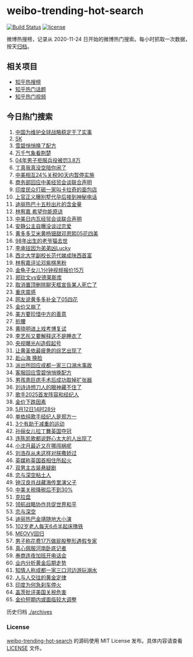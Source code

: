 # weibo-trending-hot-search

[![Build Status](https://github.com/justjavac/weibo-trending-hot-search/workflows/ci/badge.svg?branch=master)](https://github.com/justjavac/weibo-trending-hot-search/actions)
[![license](https://img.shields.io/github/license/justjavac/weibo-trending-hot-search)](https://github.com/justjavac/weibo-trending-hot-search/blob/master/LICENSE)

微博热搜榜，记录从 2020-11-24 日开始的微博热门搜索。每小时抓取一次数据，按天[归档](./archives)。

## 相关项目

- [知乎热搜榜](https://github.com/justjavac/zhihu-trending-top-search)
- [知乎热门话题](https://github.com/justjavac/zhihu-trending-hot-questions)
- [知乎热门视频](https://github.com/justjavac/zhihu-trending-hot-video)

## 今日热门搜索

<!-- BEGIN -->
<!-- 最后更新时间 Tue May 13 2025 02:12:34 GMT+0800 (China Standard Time) -->

1. [中国为维护全球战略稳定干了实事](https://s.weibo.com//weibo?q=%23%E4%B8%AD%E5%9B%BD%E4%B8%BA%E7%BB%B4%E6%8A%A4%E5%85%A8%E7%90%83%E6%88%98%E7%95%A5%E7%A8%B3%E5%AE%9A%E5%B9%B2%E4%BA%86%E5%AE%9E%E4%BA%8B%23&Refer=new_time)
1. [SK](https://s.weibo.com//weibo?q=SK&t=31&band_rank=7&Refer=top)
1. [雪碧悄悄换了配方](https://s.weibo.com//weibo?q=%23%E9%9B%AA%E7%A2%A7%E6%82%84%E6%82%84%E6%8D%A2%E4%BA%86%E9%85%8D%E6%96%B9%23&t=31&band_rank=1&Refer=top)
1. [万千气象看荆楚](https://s.weibo.com//weibo?q=%23%E4%B8%87%E5%8D%83%E6%B0%94%E8%B1%A1%E7%9C%8B%E8%8D%86%E6%A5%9A%23&t=31&band_rank=3&Refer=top)
1. [04年男子拒服兵役被罚3.8万](https://s.weibo.com//weibo?q=%2304%E5%B9%B4%E7%94%B7%E5%AD%90%E6%8B%92%E6%9C%8D%E5%85%B5%E5%BD%B9%E8%A2%AB%E7%BD%9A3.8%E4%B8%87%23&t=31&band_rank=31&Refer=top)
1. [丁真我真没空陪你闹了](https://s.weibo.com//weibo?q=%E4%B8%81%E7%9C%9F%E6%88%91%E7%9C%9F%E6%B2%A1%E7%A9%BA%E9%99%AA%E4%BD%A0%E9%97%B9%E4%BA%86&t=31&band_rank=20&Refer=top)
1. [中美相互24%关税90天内暂停实施](https://s.weibo.com//weibo?q=%23%E4%B8%AD%E7%BE%8E%E7%9B%B8%E4%BA%9224%25%E5%85%B3%E7%A8%8E90%E5%A4%A9%E5%86%85%E6%9A%82%E5%81%9C%E5%AE%9E%E6%96%BD%23&t=31&band_rank=2&Refer=top)
1. [商务部回应中美经贸会谈联合声明](https://s.weibo.com//weibo?q=%23%E5%95%86%E5%8A%A1%E9%83%A8%E5%9B%9E%E5%BA%94%E4%B8%AD%E7%BE%8E%E7%BB%8F%E8%B4%B8%E4%BC%9A%E8%B0%88%E8%81%94%E5%90%88%E5%A3%B0%E6%98%8E%23&t=31&band_rank=32&Refer=top)
1. [印度民众打砸一家叫卡拉奇的面包店](https://s.weibo.com//weibo?q=%23%E5%8D%B0%E5%BA%A6%E6%B0%91%E4%BC%97%E6%89%93%E7%A0%B8%E4%B8%80%E5%AE%B6%E5%8F%AB%E5%8D%A1%E6%8B%89%E5%A5%87%E7%9A%84%E9%9D%A2%E5%8C%85%E5%BA%97%23&t=31&band_rank=6&Refer=top)
1. [上官正义曝别墅代孕后接到神秘电话](https://s.weibo.com//weibo?q=%23%E4%B8%8A%E5%AE%98%E6%AD%A3%E4%B9%89%E6%9B%9D%E5%88%AB%E5%A2%85%E4%BB%A3%E5%AD%95%E5%90%8E%E6%8E%A5%E5%88%B0%E7%A5%9E%E7%A7%98%E7%94%B5%E8%AF%9D%23&t=31&band_rank=34&Refer=top)
1. [迪丽热巴十五秒出片的含金量](https://s.weibo.com//weibo?q=%E8%BF%AA%E4%B8%BD%E7%83%AD%E5%B7%B4%E5%8D%81%E4%BA%94%E7%A7%92%E5%87%BA%E7%89%87%E7%9A%84%E5%90%AB%E9%87%91%E9%87%8F&t=31&band_rank=4&Refer=top)
1. [林宥嘉 希望你能原谅](https://s.weibo.com//weibo?q=%E6%9E%97%E5%AE%A5%E5%98%89%20%E5%B8%8C%E6%9C%9B%E4%BD%A0%E8%83%BD%E5%8E%9F%E8%B0%85&t=31&band_rank=11&Refer=top)
1. [中美日内瓦经贸会谈联合声明](https://s.weibo.com//weibo?q=%23%E4%B8%AD%E7%BE%8E%E6%97%A5%E5%86%85%E7%93%A6%E7%BB%8F%E8%B4%B8%E4%BC%9A%E8%B0%88%E8%81%94%E5%90%88%E5%A3%B0%E6%98%8E%23&t=31&band_rank=12&Refer=top)
1. [安静公主自曝没谈过恋爱](https://s.weibo.com//weibo?q=%23%E5%AE%89%E9%9D%99%E5%85%AC%E4%B8%BB%E8%87%AA%E6%9B%9D%E6%B2%A1%E8%B0%88%E8%BF%87%E6%81%8B%E7%88%B1%23&t=31&band_rank=17&Refer=top)
1. [黄多多艾米黄杨钿甜邓恩熙05花四美](https://s.weibo.com//weibo?q=%23%E9%BB%84%E5%A4%9A%E5%A4%9A%E8%89%BE%E7%B1%B3%E9%BB%84%E6%9D%A8%E9%92%BF%E7%94%9C%E9%82%93%E6%81%A9%E7%86%9905%E8%8A%B1%E5%9B%9B%E7%BE%8E%23&t=31&band_rank=13&Refer=top)
1. [98年出生的老爷猫去世](https://s.weibo.com//weibo?q=%2398%E5%B9%B4%E5%87%BA%E7%94%9F%E7%9A%84%E8%80%81%E7%88%B7%E7%8C%AB%E5%8E%BB%E4%B8%96%23&t=31&band_rank=15&Refer=top)
1. [李承铉因为弟弟凶Lucky](https://s.weibo.com//weibo?q=%E6%9D%8E%E6%89%BF%E9%93%89%E5%9B%A0%E4%B8%BA%E5%BC%9F%E5%BC%9F%E5%87%B6Lucky&t=31&band_rank=16&Refer=top)
1. [西北大学副校长范代娣成陕西首富](https://s.weibo.com//weibo?q=%23%E8%A5%BF%E5%8C%97%E5%A4%A7%E5%AD%A6%E5%89%AF%E6%A0%A1%E9%95%BF%E8%8C%83%E4%BB%A3%E5%A8%A3%E6%88%90%E9%99%95%E8%A5%BF%E9%A6%96%E5%AF%8C%23&t=31&band_rank=5&Refer=top)
1. [林宥嘉评论邓紫棋黑粉](https://s.weibo.com//weibo?q=%23%E6%9E%97%E5%AE%A5%E5%98%89%E8%AF%84%E8%AE%BA%E9%82%93%E7%B4%AB%E6%A3%8B%E9%BB%91%E7%B2%89%23&t=31&band_rank=18&Refer=top)
1. [金龟子女儿1分钟视频报价15万](https://s.weibo.com//weibo?q=%23%E9%87%91%E9%BE%9F%E5%AD%90%E5%A5%B3%E5%84%BF1%E5%88%86%E9%92%9F%E8%A7%86%E9%A2%91%E6%8A%A5%E4%BB%B715%E4%B8%87%23&t=31&band_rank=7&Refer=top)
1. [郑钦文vs安德莱斯库](https://s.weibo.com//weibo?q=%23%E9%83%91%E9%92%A6%E6%96%87vs%E5%AE%89%E5%BE%B7%E8%8E%B1%E6%96%AF%E5%BA%93%23&t=31&band_rank=46&Refer=top)
1. [取消置顶删除聊天框宣告某人死亡了](https://s.weibo.com//weibo?q=%E5%8F%96%E6%B6%88%E7%BD%AE%E9%A1%B6%E5%88%A0%E9%99%A4%E8%81%8A%E5%A4%A9%E6%A1%86%E5%AE%A3%E5%91%8A%E6%9F%90%E4%BA%BA%E6%AD%BB%E4%BA%A1%E4%BA%86&t=31&band_rank=21&Refer=top)
1. [重庆震感](https://s.weibo.com//weibo?q=%E9%87%8D%E5%BA%86%E9%9C%87%E6%84%9F&t=31&band_rank=23&Refer=top)
1. [网友说黄多多补全了05四花](https://s.weibo.com//weibo?q=%23%E7%BD%91%E5%8F%8B%E8%AF%B4%E9%BB%84%E5%A4%9A%E5%A4%9A%E8%A1%A5%E5%85%A8%E4%BA%8605%E5%9B%9B%E8%8A%B1%23&t=31&band_rank=26&Refer=top)
1. [金价又崩了](https://s.weibo.com//weibo?q=%23%E9%87%91%E4%BB%B7%E5%8F%88%E5%B4%A9%E4%BA%86%23&t=31&band_rank=22&Refer=top)
1. [美方要珍惜中方的善意](https://s.weibo.com//weibo?q=%23%E7%BE%8E%E6%96%B9%E8%A6%81%E7%8F%8D%E6%83%9C%E4%B8%AD%E6%96%B9%E7%9A%84%E5%96%84%E6%84%8F%23&t=31&band_rank=47&Refer=top)
1. [折腰](https://s.weibo.com//weibo?q=%E6%8A%98%E8%85%B0&t=31&band_rank=14&Refer=top)
1. [黄晓明进上戏考博复试](https://s.weibo.com//weibo?q=%23%E9%BB%84%E6%99%93%E6%98%8E%E8%BF%9B%E4%B8%8A%E6%88%8F%E8%80%83%E5%8D%9A%E5%A4%8D%E8%AF%95%23&t=31&band_rank=8&Refer=top)
1. [李艺彤又要解释这不是睡衣了](https://s.weibo.com//weibo?q=%E6%9D%8E%E8%89%BA%E5%BD%A4%E5%8F%88%E8%A6%81%E8%A7%A3%E9%87%8A%E8%BF%99%E4%B8%8D%E6%98%AF%E7%9D%A1%E8%A1%A3%E4%BA%86&t=31&band_rank=38&Refer=top)
1. [央视曝光AI造假起号](https://s.weibo.com//weibo?q=%23%E5%A4%AE%E8%A7%86%E6%9B%9D%E5%85%89AI%E9%80%A0%E5%81%87%E8%B5%B7%E5%8F%B7%23&t=31&band_rank=9&Refer=top)
1. [让黄圣依最疲惫的综艺出现了](https://s.weibo.com//weibo?q=%E8%AE%A9%E9%BB%84%E5%9C%A3%E4%BE%9D%E6%9C%80%E7%96%B2%E6%83%AB%E7%9A%84%E7%BB%BC%E8%89%BA%E5%87%BA%E7%8E%B0%E4%BA%86&t=31&band_rank=50&Refer=top)
1. [赴山海 换脸](https://s.weibo.com//weibo?q=%E8%B5%B4%E5%B1%B1%E6%B5%B7%20%E6%8D%A2%E8%84%B8&t=31&band_rank=33&Refer=top)
1. [派出所回应成都一家三口溺水事故](https://s.weibo.com//weibo?q=%23%E6%B4%BE%E5%87%BA%E6%89%80%E5%9B%9E%E5%BA%94%E6%88%90%E9%83%BD%E4%B8%80%E5%AE%B6%E4%B8%89%E5%8F%A3%E6%BA%BA%E6%B0%B4%E4%BA%8B%E6%95%85%23&t=31&band_rank=10&Refer=top)
1. [客服回应雪碧悄悄换配方](https://s.weibo.com//weibo?q=%23%E5%AE%A2%E6%9C%8D%E5%9B%9E%E5%BA%94%E9%9B%AA%E7%A2%A7%E6%82%84%E6%82%84%E6%8D%A2%E9%85%8D%E6%96%B9%23&t=31&band_rank=48&Refer=top)
1. [男孩患巨痣手术后成功取掉扩张器](https://s.weibo.com//weibo?q=%23%E7%94%B7%E5%AD%A9%E6%82%A3%E5%B7%A8%E7%97%A3%E6%89%8B%E6%9C%AF%E5%90%8E%E6%88%90%E5%8A%9F%E5%8F%96%E6%8E%89%E6%89%A9%E5%BC%A0%E5%99%A8%23&t=31&band_rank=47&Refer=top)
1. [刘诗诗想刀人的眼神藏不住了](https://s.weibo.com//weibo?q=%E5%88%98%E8%AF%97%E8%AF%97%E6%83%B3%E5%88%80%E4%BA%BA%E7%9A%84%E7%9C%BC%E7%A5%9E%E8%97%8F%E4%B8%8D%E4%BD%8F%E4%BA%86&t=31&band_rank=46&Refer=top)
1. [歌手2025首发阵容和经纪人](https://s.weibo.com//weibo?q=%23%E6%AD%8C%E6%89%8B2025%E9%A6%96%E5%8F%91%E9%98%B5%E5%AE%B9%E5%92%8C%E7%BB%8F%E7%BA%AA%E4%BA%BA%23&t=31&band_rank=40&Refer=top)
1. [金价下跌因素](https://s.weibo.com//weibo?q=%23%E9%87%91%E4%BB%B7%E4%B8%8B%E8%B7%8C%E5%9B%A0%E7%B4%A0%23&t=31&band_rank=27&Refer=top)
1. [5月12日14时28分](https://s.weibo.com//weibo?q=%235%E6%9C%8812%E6%97%A514%E6%97%B628%E5%88%86%23&t=31&band_rank=28&Refer=top)
1. [单依纯歌手经纪人是郑方一](https://s.weibo.com//weibo?q=%23%E5%8D%95%E4%BE%9D%E7%BA%AF%E6%AD%8C%E6%89%8B%E7%BB%8F%E7%BA%AA%E4%BA%BA%E6%98%AF%E9%83%91%E6%96%B9%E4%B8%80%23&t=31&band_rank=50&Refer=top)
1. [3个有助于减重的运动](https://s.weibo.com//weibo?q=%233%E4%B8%AA%E6%9C%89%E5%8A%A9%E4%BA%8E%E5%87%8F%E9%87%8D%E7%9A%84%E8%BF%90%E5%8A%A8%23&t=31&band_rank=35&Refer=top)
1. [孙俪女儿拉丁舞英国夺冠](https://s.weibo.com//weibo?q=%23%E5%AD%99%E4%BF%AA%E5%A5%B3%E5%84%BF%E6%8B%89%E4%B8%81%E8%88%9E%E8%8B%B1%E5%9B%BD%E5%A4%BA%E5%86%A0%23&t=31&band_rank=26&Refer=top)
1. [连陈凯歌都说野心太大的人出现了](https://s.weibo.com//weibo?q=%E8%BF%9E%E9%99%88%E5%87%AF%E6%AD%8C%E9%83%BD%E8%AF%B4%E9%87%8E%E5%BF%83%E5%A4%AA%E5%A4%A7%E7%9A%84%E4%BA%BA%E5%87%BA%E7%8E%B0%E4%BA%86&t=31&band_rank=25&Refer=top)
1. [小沈月最近又在哪闯祸呢](https://s.weibo.com//weibo?q=%E5%B0%8F%E6%B2%88%E6%9C%88%E6%9C%80%E8%BF%91%E5%8F%88%E5%9C%A8%E5%93%AA%E9%97%AF%E7%A5%B8%E5%91%A2&t=31&band_rank=37&Refer=top)
1. [刘浩存从未这样对朕撒娇过](https://s.weibo.com//weibo?q=%E5%88%98%E6%B5%A9%E5%AD%98%E4%BB%8E%E6%9C%AA%E8%BF%99%E6%A0%B7%E5%AF%B9%E6%9C%95%E6%92%92%E5%A8%87%E8%BF%87&t=31&band_rank=30&Refer=top)
1. [英媒称英国首相住所起火](https://s.weibo.com//weibo?q=%23%E8%8B%B1%E5%AA%92%E7%A7%B0%E8%8B%B1%E5%9B%BD%E9%A6%96%E7%9B%B8%E4%BD%8F%E6%89%80%E8%B5%B7%E7%81%AB%23&t=31&band_rank=10&Refer=top)
1. [双男主古装悬疑剧](https://s.weibo.com//weibo?q=%23%E5%8F%8C%E7%94%B7%E4%B8%BB%E5%8F%A4%E8%A3%85%E6%82%AC%E7%96%91%E5%89%A7%23&t=31&band_rank=36&Refer=top)
1. [恋与深空粘土人](https://s.weibo.com//weibo?q=%E6%81%8B%E4%B8%8E%E6%B7%B1%E7%A9%BA%E7%B2%98%E5%9C%9F%E4%BA%BA&t=31&band_rank=39&Refer=top)
1. [钟汉良肖战藏海传里演父子](https://s.weibo.com//weibo?q=%23%E9%92%9F%E6%B1%89%E8%89%AF%E8%82%96%E6%88%98%E8%97%8F%E6%B5%B7%E4%BC%A0%E9%87%8C%E6%BC%94%E7%88%B6%E5%AD%90%23&t=31&band_rank=29&Refer=top)
1. [中美关税降税后不到30%](https://s.weibo.com//weibo?q=%23%E4%B8%AD%E7%BE%8E%E5%85%B3%E7%A8%8E%E9%99%8D%E7%A8%8E%E5%90%8E%E4%B8%8D%E5%88%B030%25%23&t=31&band_rank=43&Refer=top)
1. [克拉盘](https://s.weibo.com//weibo?q=%E5%85%8B%E6%8B%89%E7%9B%98&t=31&band_rank=41&Refer=top)
1. [领航战略协作共促世界和平](https://s.weibo.com//weibo?q=%23%E9%A2%86%E8%88%AA%E6%88%98%E7%95%A5%E5%8D%8F%E4%BD%9C%E5%85%B1%E4%BF%83%E4%B8%96%E7%95%8C%E5%92%8C%E5%B9%B3%23&Refer=new_time)
1. [恋与深空](https://s.weibo.com//weibo?q=%23%E6%81%8B%E4%B8%8E%E6%B7%B1%E7%A9%BA%23&t=31&band_rank=42&Refer=top)
1. [迪丽热巴金靖随地大小演](https://s.weibo.com//weibo?q=%E8%BF%AA%E4%B8%BD%E7%83%AD%E5%B7%B4%E9%87%91%E9%9D%96%E9%9A%8F%E5%9C%B0%E5%A4%A7%E5%B0%8F%E6%BC%94&t=31&band_rank=50&Refer=top)
1. [102岁老人每天6点半起床撸铁](https://s.weibo.com//weibo?q=%23102%E5%B2%81%E8%80%81%E4%BA%BA%E6%AF%8F%E5%A4%A96%E7%82%B9%E5%8D%8A%E8%B5%B7%E5%BA%8A%E6%92%B8%E9%93%81%23&t=31&band_rank=24&Refer=top)
1. [MEOVV回归](https://s.weibo.com//weibo?q=MEOVV%E5%9B%9E%E5%BD%92&t=31&band_rank=43&Refer=top)
1. [男子称花费17万做屁股整形遇假专家](https://s.weibo.com//weibo?q=%23%E7%94%B7%E5%AD%90%E7%A7%B0%E8%8A%B1%E8%B4%B917%E4%B8%87%E5%81%9A%E5%B1%81%E8%82%A1%E6%95%B4%E5%BD%A2%E9%81%87%E5%81%87%E4%B8%93%E5%AE%B6%23&t=31&band_rank=23&Refer=top)
1. [真心佩服河南卧底记者](https://s.weibo.com//weibo?q=%E7%9C%9F%E5%BF%83%E4%BD%A9%E6%9C%8D%E6%B2%B3%E5%8D%97%E5%8D%A7%E5%BA%95%E8%AE%B0%E8%80%85&t=31&band_rank=49&Refer=top)
1. [券商连夜加班开电话会](https://s.weibo.com//weibo?q=%E5%88%B8%E5%95%86%E8%BF%9E%E5%A4%9C%E5%8A%A0%E7%8F%AD%E5%BC%80%E7%94%B5%E8%AF%9D%E4%BC%9A&t=31&band_rank=44&Refer=top)
1. [业内分析黄金后期走势](https://s.weibo.com//weibo?q=%23%E4%B8%9A%E5%86%85%E5%88%86%E6%9E%90%E9%BB%84%E9%87%91%E5%90%8E%E6%9C%9F%E8%B5%B0%E5%8A%BF%23&t=31&band_rank=41&Refer=top)
1. [知情人称成都一家三口河边游玩溺水](https://s.weibo.com//weibo?q=%23%E7%9F%A5%E6%83%85%E4%BA%BA%E7%A7%B0%E6%88%90%E9%83%BD%E4%B8%80%E5%AE%B6%E4%B8%89%E5%8F%A3%E6%B2%B3%E8%BE%B9%E6%B8%B8%E7%8E%A9%E6%BA%BA%E6%B0%B4%23&t=31&band_rank=19&Refer=top)
1. [人与人交往的黄金定律](https://s.weibo.com//weibo?q=%23%E4%BA%BA%E4%B8%8E%E4%BA%BA%E4%BA%A4%E5%BE%80%E7%9A%84%E9%BB%84%E9%87%91%E5%AE%9A%E5%BE%8B%23&t=31&band_rank=31&Refer=top)
1. [印度为何急刹车停火](https://s.weibo.com//weibo?q=%23%E5%8D%B0%E5%BA%A6%E4%B8%BA%E4%BD%95%E6%80%A5%E5%88%B9%E8%BD%A6%E5%81%9C%E7%81%AB%23&t=31&band_rank=35&Refer=top)
1. [盖茨批评美国关税危害](https://s.weibo.com//weibo?q=%23%E7%9B%96%E8%8C%A8%E6%89%B9%E8%AF%84%E7%BE%8E%E5%9B%BD%E5%85%B3%E7%A8%8E%E5%8D%B1%E5%AE%B3%23&t=31&band_rank=45&Refer=top)
1. [金价短期内或面临较大调整](https://s.weibo.com//weibo?q=%23%E9%87%91%E4%BB%B7%E7%9F%AD%E6%9C%9F%E5%86%85%E6%88%96%E9%9D%A2%E4%B8%B4%E8%BE%83%E5%A4%A7%E8%B0%83%E6%95%B4%23&t=31&band_rank=47&Refer=top)

<!-- END -->

历史归档 [./archives](./archives)

### License

[weibo-trending-hot-search](https://github.com/justjavac/weibo-trending-hot-search) 的源码使用 MIT License
发布。具体内容请查看 [LICENSE](./LICENSE) 文件。
